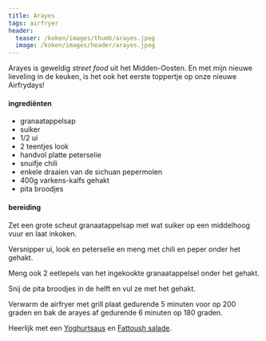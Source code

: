 ```yaml
---
title: Arayes
tags: airfryer
header:
  teaser: /koken/images/thumb/arayes.jpeg
  image: /koken/images/header/arayes.jpeg
---
```


Arayes is geweldig _street food_ uit het Midden-Oosten. En met mijn nieuwe lieveling in de keuken, is het ook het eerste toppertje op onze nieuwe Airfrydays!

#### ingrediënten

* granaatappelsap
* suiker
* 1/2 ui
* 2 teentjes look
* handvol platte peterselie
* snuifje chili
* enkele draaien van de sichuan pepermolen
* 400g varkens-kalfs gehakt
* pita broodjes

####  bereiding 

Zet een grote scheut granaatappelsap met wat suiker op een middelhoog vuur en laat inkoken.

Versnipper ui, look en peterselie en meng met chili en peper onder het gehakt.

Meng ook 2 eetlepels van het ingekookte granaatappelsel onder het gehakt.

Snij de pita broodjes in de helft en vul ze met het gehakt.

Verwarm de airfryer met grill plaat gedurende 5 minuten voor op 200 graden en bak de arayes af gedurende 6 minuten op 180 graden.

Heerlijk met een [Yoghurtsaus](Yoghurtsaus) en [Fattoush salade](Fattoush-salade).
